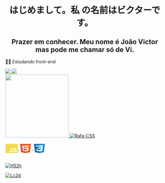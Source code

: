 
<div>
<h1 align="center">はじめまして。私 の名前はビクターです。</h1>

<h2 align="center">Prazer em conhecer. Meu nome é João Victor mas pode me chamar só de Vi.</h2>

👨‍💻 Estudando front-end

<div >
  <a href="https://github.com/victorrgalvao">
  <img height="180em" src="https://github-readme-stats.vercel.app/api?username=victorrgalvao&show_icons=true&theme=tokyonight&include_all_commits=true&count_private=true"/>
  <img  height="180em" src="https://github-readme-stats.vercel.app/api/top-langs/?username=victorrgalvao&layout=compact&langs_count=7&theme=tokyonight"/>
     <div  >
  <img  height="200px" width="200px" src="https://i.pinimg.com/564x/4f/12/af/4f12af20dae5179cf60a5057da761473.jpg">
 <img  alt="Rafa-CSS" height="200px" width="100%" src="https://i.pinimg.com/564x/76/4c/23/764c23fac3d70583f64e289aac7fef65.jpg">
</div>
 
        
<div style="display: inline_block"><br>
  <img align="center" alt="Rafa-Js" height="30" width="40" src="https://raw.githubusercontent.com/devicons/devicon/master/icons/javascript/javascript-plain.svg">
  <img align="center" alt="Rafa-HTML" height="30" width="40" src="https://raw.githubusercontent.com/devicons/devicon/master/icons/html5/html5-original.svg">
  <img align="center" alt="Rafa-CSS" height="30" width="40" src="https://raw.githubusercontent.com/devicons/devicon/master/icons/css3/css3-original.svg">
  </div>
  <br>
        
</div>
        
![H52h](https://user-images.githubusercontent.com/106503516/224461192-b3f214e1-272b-4b47-9167-756823c7551d.gif)

![Lc2d]( https://user-images.githubusercontent.com/106503516/224461338-be1e6b52-b6da-478b-9e4b-2fa3f9cdef7a.gif)

